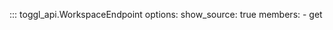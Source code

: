 ::: toggl_api.WorkspaceEndpoint
    options:
        show_source: true
        members:
            - get

